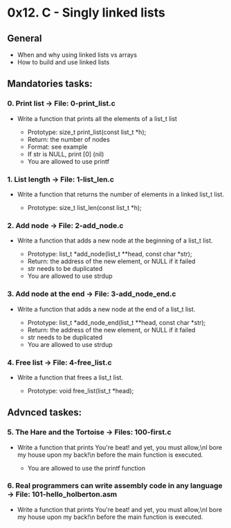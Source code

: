 # 0x12. C - Singly linked lists

## General

* When and why using linked lists vs arrays
* How to build and use linked lists


## Mandatories tasks:


### 0. Print list -> File: 0-print_list.c


* Write a function that prints all the elements of a list_t list

  - Prototype: size_t print_list(const list_t *h);
  - Return: the number of nodes
  - Format: see example
  - If str is NULL, print [0] (nil)
  - You are allowed to use printf


### 1. List length -> File: 1-list_len.c


* Write a function that returns the number of elements in a linked list_t list.

  - Prototype: size_t list_len(const list_t *h);


### 2. Add node -> File: 2-add_node.c

* Write a function that adds a new node at the beginning of a list_t list.

  - Prototype: list_t *add_node(list_t **head, const char *str);
  - Return: the address of the new element, or NULL if it failed
  - str needs to be duplicated
  - You are allowed to use strdup


### 3. Add node at the end -> File: 3-add_node_end.c

* Write a function that adds a new node at the end of a list_t list.

  - Prototype: list_t *add_node_end(list_t **head, const char *str);
  - Return: the address of the new element, or NULL if it failed
  - str needs to be duplicated
  - You are allowed to use strdup


### 4. Free list -> File: 4-free_list.c

* Write a function that frees a list_t list.

  - Prototype: void free_list(list_t *head);



## Advnced taskes:


### 5. The Hare and the Tortoise -> Files: 100-first.c

* Write a function that prints You're beat! and yet, you must allow,\nI bore my house upon my back!\n before the main function is executed.

  - You are allowed to use the printf function


### 6. Real programmers can write assembly code in any language -> File: 101-hello_holberton.asm

* Write a function that prints You're beat! and yet, you must allow,\nI bore my house upon my back!\n before the main function is executed.


